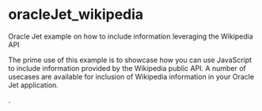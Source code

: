 # oracleJet_wikipedia
Oracle Jet example on how to include information leveraging the Wikipedia API

The prime use of this example is to showcase how you can use JavaScript to include information provided by the Wikipedia public API. A number of usecases are available for inclusion of Wikipedia information in your Oracle Jet application.

.

